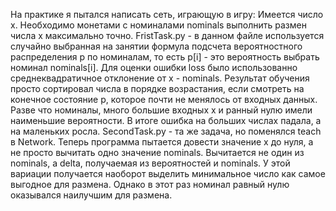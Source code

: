 На практике я пытался написать сеть, играющую в игру:
  Имеется число x. Необходимо монетами с номиналами nominals выполнить размен числа x максимально точно.
FristTask.py - в данном файле используется случайно выбранная на занятии формула подсчета вероятностного распределения p по номиналам,
то есть p[i] - это вероятность выбрать номинал nominals[i]. Для оценки ошибки loss было использованно среднеквадратичное отклонение от 
x - nominals. Результат обучения просто сортировал числа в порядке возрастания, если смотреть на 
конечное состояние p, которое почти не менялось от входных данных. Разве что номиналы, много большие входных x и ранный нулю имели наименьшие 
вероятности.
В итоге ошибка на больших числах падала, а на маленьких росла.
SecondTask.py - та же задача, но поменялся teach в Network. Теперь программа пытается довести значение x до нуля, а не просто вычитать одно значение nominals. Вычитается не один из nominals, а delta, получаемая из вероятностей и nominals. У этой вариации получается наоборот выделить минимальное число как самое выгодное для размена. Однако в этот раз номинал равный нулю оказывался наилучшим для размена.
